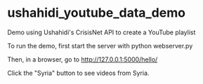 ushahidi_youtube_data_demo
==========================

Demo using Ushahidi's CrisisNet API to create a YouTube playlist

To run the demo, first start the server with
python webserver.py

Then, in a browser, go to http://127.0.0.1:5000/hello/

Click the "Syria" button to see videos from Syria.
